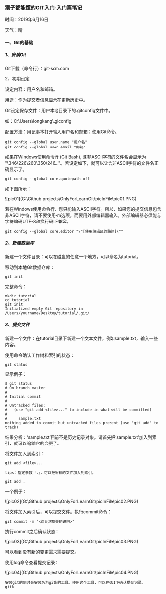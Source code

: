 ### 猴子都能懂的GIT入门-入门篇笔记

时间：2019年6月16日

天气：晴

#### 一、Git的基础

##### 1、安装Git

Git下载（命令行）：git-scm.com

2、初期设定

设定内容：用户名和邮箱。

用途：作为提交者信息显示在更新历史中。

Git设定保存文件：用户本地目录下的.gitconfig文件中。

如：C:\Users\longkang\\.giconfig

配置方法：用记事本打开输入用户名和邮箱；使用Git命令。

```
git config --global user.name "用户名"
git config --global user.email "邮箱"
```

如果在Windows使用命令行 (Git Bash), 含非ASCII字符的文件名会显示为 "\346\226\260\350\246..."。若设定如下，就可以让含非ASCII字符的文件名正确显示了。 

```
git config --global core.quotepath off
```

如下图所示：

![pic01](G:\Github projects\OnlyForLearnGit\picInFile\pic01.PNG)

若在Windows使用命令行，您只能输入ASCII字符。所以，如果您的提交信息包含非ASCII字符，请不要使用-m选项，而要用外部编辑器输入。外部编辑器必须能与字符编码UTF-8和换行码LF兼容。 

```
git config --global core.editor "\"[使用编辑区的路径]\""
```

##### 2、新建数据库

新建一个文件目录：可以在磁盘的任意一个地方，可以命名为tutorial。

移动到本地Git数据仓库：

```
git init
```

完整命令：

```
mkdir tutorial
cd tutorial
git init
Initialized empty Git repository in /Users/yourname/Desktop/tutorial/.git/
```

##### 3、提交文件

新建一个文件：在tutorial目录下新建一个文本文件，例如sample.txt，输入一些内容。

使用命令确认工作树和索引的状态：

```
git status
```

显示例子：

```
$ git status
# On branch master
#
# Initial commit
#
# Untracked files:
#   (use "git add <file>..." to include in what will be committed)
#
#     sample.txt
nothing added to commit but untracked files present (use "git add" to track)
```

结果分析：‘sample.txt’目前不是历史记录对象。请首先把‘sample.txt’加入到索引，就可以追踪它的变更了。 

将文件加入到索引：

```
git add <file>...
```

```
tips：指定参数「.」，可以把所有的文件加入到索引。

git add .
```

一个例子：

![pic02](G:\Github projects\OnlyForLearnGit\picInFile\pic02.PNG)

将文件加入索引后，可以提交文件。执行commit命令：

```
git commit -m "<对此次提交的说明>"
```

执行commit之后确认状态：

![pic03](G:\Github projects\OnlyForLearnGit\picInFile\pic03.PNG)

可以看到没有新的变更需求需要提交。

使用log命令查看提交记录：

![pic04](G:\Github projects\OnlyForLearnGit\picInFile\pic04.PNG)

```
安装git的同时会安装名为gitk的工具。使用这个工具，可以在GUI下确认提交记录。
gitk
```

